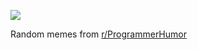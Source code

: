 ![](https://preview.redd.it/90uildeglnld1.png?width=640&crop=smart&auto=webp&s=6fd03b686bbfbd24a97b1eb4b38f5fe459451863)

 Random memes from [r/ProgrammerHumor](https://www.reddit.com/r/ProgrammerHumor/)
